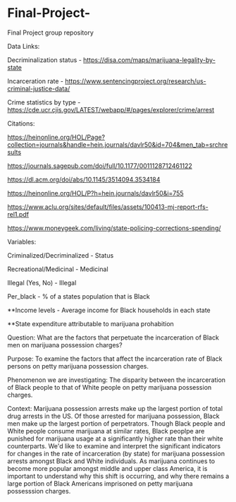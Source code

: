 # Final-Project-
Final Project group repository 

Data Links: 

Decriminalization status - https://disa.com/maps/marijuana-legality-by-state

Incarceration rate - https://www.sentencingproject.org/research/us-criminal-justice-data/

Crime statistics by type - https://cde.ucr.cjis.gov/LATEST/webapp/#/pages/explorer/crime/arrest

Citations:

https://heinonline.org/HOL/Page?collection=journals&handle=hein.journals/davlr50&id=704&men_tab=srchresults

https://journals.sagepub.com/doi/full/10.1177/0011128712461122

https://dl.acm.org/doi/abs/10.1145/3514094.3534184

https://heinonline.org/HOL/P?h=hein.journals/davlr50&i=755 

https://www.aclu.org/sites/default/files/assets/100413-mj-report-rfs-rel1.pdf 

https://www.moneygeek.com/living/state-policing-corrections-spending/


Variables: 

Criminalized/Decriminalized - Status

Recreational/Medicinal - Medicinal

Illegal (Yes, No) - Illegal 

Per_black - % of a states population that is Black 

**Income levels - Average income for Black households in each state 

**State expenditure attributable to marijuana prohabition

Question: What are the factors that perpetuate the incarceration of Black men on marijuana possession charges?

Purpose: To examine the factors that affect the incarceration rate of Black persons on petty marijuana possession charges. 

Phenomenon we are investigating: The disparity between the incarceration of Black people to that of White people on petty marijuana possession charges. 

Context: Marijuana possession arrests make up the largest portion of total drug arrests in the US. Of those arrested for marijuana possession, Black men make up the largest portion of perpetrators. Though Black people and White people consume marijuana at similar rates, Black peoplpe are punished for marijuana usage at a significantly higher rate than their white counterparts. We'd like to examine and interpret the significant indicators for changes in the rate of incarceration (by state) for marijuana possession arrests amongst Black and White individuals. As marijuana continues to become more popular amongst middle and upper class America, it is important to understand why this shift is occurring, and why there remains a large portion of Black Americans imprisoned on petty marijuana possesssion charges. 



